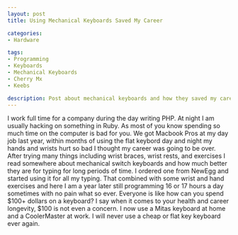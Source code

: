 ```yaml
---
layout: post
title: Using Mechanical Keyboards Saved My Career

categories:
- Hardware

tags:
- Programming
- Keyboards
- Mechanical Keyboards
- Cherry Mx
- Keebs

description: Post about mechanical keyboards and how they saved my career
---
```


I work full time for a company during the day writing PHP.
At night I am usually hacking on something in Ruby.
As most of you know spending so much time on the computer is bad for you.
We got Macbook Pros at my day job last year, within months of using the flat keybord
day and night my hands and wrists hurt so bad I thought my career was going to be over.
After trying many things including wrist braces, wrist rests, and exercises I read somewhere about
mechanical switch keyboards and how much better they are for typing for long periods
of time. I ordered one from NewEgg and started using it for all my typing. That combined 
with some wrist and hand exercises and here I am a year later still programming 16 or 17
hours a day sometimes with no pain what so ever. Everyone is like how can you spend $100+
dollars on a keyboard? I say when it comes to your health and career longevity, $100 is
not even a concern. I now use a Mitas keyboard at home and a CoolerMaster at work. I will never
use a cheap or flat key keyboard ever again.
